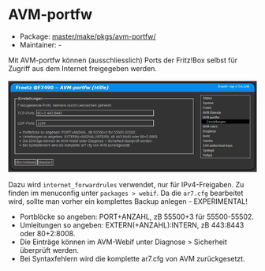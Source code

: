 # AVM-portfw
 - Package: [master/make/pkgs/avm-portfw/](https://github.com/Freetz-NG/freetz-ng/tree/master/make/pkgs/avm-portfw/)
 - Maintainer: -

Mit AVM-portfw können (ausschliesslich) Ports der Fritz!Box selbst für Zugriff aus dem Internet freigegeben werden.<br>
<br>
<a href='../screenshots/000-PKG_avm-portfw.png'><img src='../screenshots/000-PKG_avm-portfw_md.png'></a>
<br>

Dazu wird ```internet_forwardrules``` verwendet, nur für IPv4-Freigaben. Zu finden im menuconfig unter ```packages > webif```.
Da die ```ar7.cfg``` bearbeitet wird, sollte man vorher ein komplettes Backup anlegen - EXPERIMENTAL!

 * Portblöcke so angeben: PORT+ANZAHL, zB 55500+3 für 55500-55502.
 * Umleitungen so angeben: EXTERN(+ANZAHL):INTERN, zB 443:8443 oder 80+2:8008.
 * Die Einträge können im AVM-Webif unter Diagnose > Sicherheit überprüft werden.
 * Bei Syntaxfehlern wird die komplette ar7.cfg von AVM zurückgesetzt.

